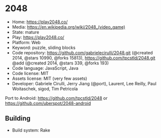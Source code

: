 # 2048

- Home: https://play2048.co/
- Media: https://en.wikipedia.org/wiki/2048_(video_game)
- State: mature
- Play: https://play2048.co/
- Platform: Web
- Keyword: puzzle, sliding blocks
- Code repository: https://github.com/gabrielecirulli/2048.git (@created 2014, @stars 10990, @forks 15813), https://github.com/tpcstld/2048.git @add (@created 2014, @stars 339, @forks 193)
- Code language: JavaScript, Java
- Code license: MIT
- Assets license: MIT (very few assets)
- Developer: Gabriele Cirulli, Jerry Jiang (@port), Laurent, Lee Reilly, Paul Woitaschek, sigod, Tim Petricola

Port to Android: https://github.com/tpcstld/2048 or https://github.com/uberspot/2048-android

## Building

- Build system: Rake
